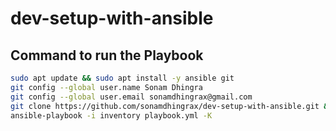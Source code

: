 # dev-setup-with-ansible

## Command to run the Playbook
```bash
sudo apt update && sudo apt install -y ansible git
git config --global user.name Sonam Dhingra
git config --global user.email sonamdhingrax@gmail.com
git clone https://github.com/sonamdhingrax/dev-setup-with-ansible.git && cd dev-setup-with-ansible
ansible-playbook -i inventory playbook.yml -K
```
